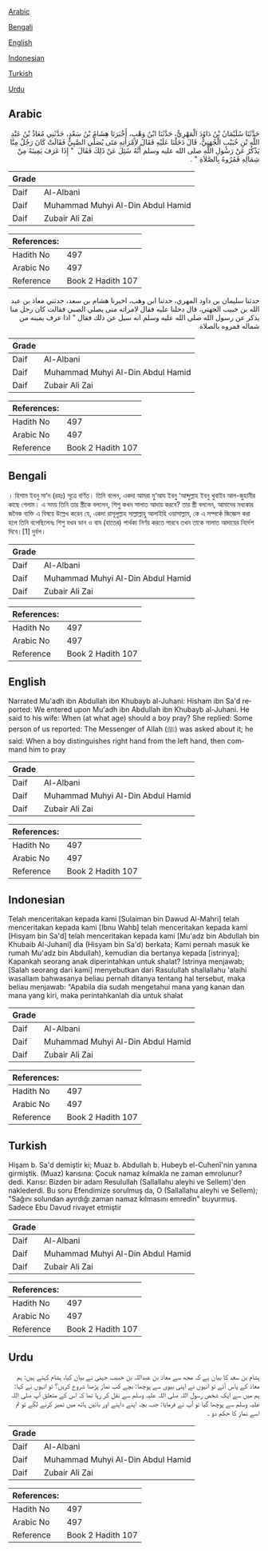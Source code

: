 [Arabic](#arabic)

[Bengali](#bengali)

[English](#english)

[Indonesian](#indonesian)

[Turkish](#turkish)

[Urdu](#urdu)

## Arabic


<div dir="rtl" lang="ar" style={{fontSize:'larger',backgroundColor:'#f8f9fa',padding:20}}>
حَدَّثَنَا سُلَيْمَانُ بْنُ دَاوُدَ الْمَهْرِيُّ، حَدَّثَنَا ابْنُ وَهْبٍ، أَخْبَرَنَا هِشَامُ بْنُ سَعْدٍ، حَدَّثَنِي مُعَاذُ بْنُ عَبْدِ اللَّهِ بْنِ خُبَيْبٍ الْجُهَنِيُّ، قَالَ دَخَلْنَا عَلَيْهِ فَقَالَ لاِمْرَأَتِهِ مَتَى يُصَلِّي الصَّبِيُّ فَقَالَتْ كَانَ رَجُلٌ مِنَّا يَذْكُرُ عَنْ رَسُولِ اللَّهِ صلى الله عليه وسلم أَنَّهُ سُئِلَ عَنْ ذَلِكَ فَقَالَ ‏ "‏ إِذَا عَرَفَ يَمِينَهُ مِنْ شِمَالِهِ فَمُرُوهُ بِالصَّلاَةِ ‏"‏ ‏.‏
</div>
<div style={{backgroundColor:'#f8f9fa',padding:20, marginBottom: 10}}><table> <thead> <tr> <th>Grade</th> <th></th> </tr> </thead> <tbody> <tr><td>Daif</td><td>Al-Albani</td></tr><tr><td>Daif</td><td>Muhammad Muhyi Al-Din Abdul Hamid</td></tr><tr><td>Daif</td><td>Zubair Ali Zai</td></tr></tbody></table><table> <thead> <tr> <th>References:</th> <th></th> </tr> </thead> <tbody><tr><td>Hadith No</td><td>497</td></tr><tr><td>Arabic No</td><td>497</td></tr><tr><td>Reference</td><td>Book 2 Hadith 107</td></tr></tbody></table></div>


<div dir="rtl" lang="ar" style={{fontSize:'larger',backgroundColor:'#f8f9fa',padding:20}}>
حدثنا سليمان بن داود المهري، حدثنا ابن وهب، اخبرنا هشام بن سعد، حدثني معاذ بن عبد الله بن خبيب الجهني، قال دخلنا عليه فقال لامراته متى يصلي الصبي فقالت كان رجل منا يذكر عن رسول الله صلى الله عليه وسلم انه سيل عن ذلك فقال " اذا عرف يمينه من شماله فمروه بالصلاة
</div>
<div style={{backgroundColor:'#f8f9fa',padding:20, marginBottom: 10}}><table> <thead> <tr> <th>Grade</th> <th></th> </tr> </thead> <tbody> <tr><td>Daif</td><td>Al-Albani</td></tr><tr><td>Daif</td><td>Muhammad Muhyi Al-Din Abdul Hamid</td></tr><tr><td>Daif</td><td>Zubair Ali Zai</td></tr></tbody></table><table> <thead> <tr> <th>References:</th> <th></th> </tr> </thead> <tbody><tr><td>Hadith No</td><td>497</td></tr><tr><td>Arabic No</td><td>497</td></tr><tr><td>Reference</td><td>Book 2 Hadith 107</td></tr></tbody></table></div>

## Bengali


<div dir="ltr" lang="bn" style={{fontSize:'larger',backgroundColor:'#f8f9fa',padding:20}}>
। হিশাম ইবনু সা’দ (রহঃ) সূত্রে বর্ণিত। তিনি বলেন, একদা আমরা মু‘আয ইবনু ‘আব্দুল্লাহ ইবনু খুবাইব আল-জুহানীর কাছে গেলাম। এ সময় তিনি তার স্ত্রীকে বললেন, শিশু কখন সালাত আদায় করবে? তার স্ত্রী বললেন, আমাদের মধ্যকার জনৈক ব্যক্তি এ বিষয়ে উল্লেখ করেন যে, একদা রাসূলুল্লাহ সাল্লাল্লাহু আলাইহি ওয়াসাল্লাম, কে এ সম্পর্কে জিজ্ঞেস করা হলে তিনি বলেছিলেনঃ শিশু যখন ডান ও বাম (হাতের) পার্থক্য নির্ণয় করতে পারবে তখন তাকে সালাত আদায়ের নির্দেশ দিবে।[1] দুর্বল।
</div>
<div style={{backgroundColor:'#f8f9fa',padding:20, marginBottom: 10}}><table> <thead> <tr> <th>Grade</th> <th></th> </tr> </thead> <tbody> <tr><td>Daif</td><td>Al-Albani</td></tr><tr><td>Daif</td><td>Muhammad Muhyi Al-Din Abdul Hamid</td></tr><tr><td>Daif</td><td>Zubair Ali Zai</td></tr></tbody></table><table> <thead> <tr> <th>References:</th> <th></th> </tr> </thead> <tbody><tr><td>Hadith No</td><td>497</td></tr><tr><td>Arabic No</td><td>497</td></tr><tr><td>Reference</td><td>Book 2 Hadith 107</td></tr></tbody></table></div>

## English


<div dir="ltr" lang="en" style={{fontSize:'larger',backgroundColor:'#f8f9fa',padding:20}}>
Narrated Mu'adh ibn Abdullah ibn Khubayb al-Juhani: Hisham ibn Sa'd reported: We entered upon Mu'adh ibn Abdullah ibn Khubayb al-Juhani. He said to his wife: When (at what age) should a boy pray? She replied: Some person of us reported: The Messenger of Allah (ﷺ) was asked about it; he said: When a boy distinguishes right hand from the left hand, then command him to pray
</div>
<div style={{backgroundColor:'#f8f9fa',padding:20, marginBottom: 10}}><table> <thead> <tr> <th>Grade</th> <th></th> </tr> </thead> <tbody> <tr><td>Daif</td><td>Al-Albani</td></tr><tr><td>Daif</td><td>Muhammad Muhyi Al-Din Abdul Hamid</td></tr><tr><td>Daif</td><td>Zubair Ali Zai</td></tr></tbody></table><table> <thead> <tr> <th>References:</th> <th></th> </tr> </thead> <tbody><tr><td>Hadith No</td><td>497</td></tr><tr><td>Arabic No</td><td>497</td></tr><tr><td>Reference</td><td>Book 2 Hadith 107</td></tr></tbody></table></div>

## Indonesian


<div dir="ltr" lang="id" style={{fontSize:'larger',backgroundColor:'#f8f9fa',padding:20}}>
Telah menceritakan kepada kami [Sulaiman bin Dawud Al-Mahri] telah menceritakan kepada kami [Ibnu Wahb] telah menceritakan kepada kami [Hisyam bin Sa'd] telah menceritakan kepada kami [Mu'adz bin Abdullah bin Khubaib Al-Juhani] dia (Hisyam bin Sa'd) berkata; Kami pernah masuk ke rumah Mu'adz bin Abdullah), kemudian dia bertanya kepada [istrinya]; Kapankah seorang anak diperintahkan untuk shalat? Istrinya menjawab; [Salah seorang dari kami] menyebutkan dari Rasulullah shallallahu 'alaihi wasallam bahwasanya beliau pernah ditanya tentang hal tersebut, maka beliau menjawab: "Apabila dia sudah mengetahui mana yang kanan dan mana yang kiri, maka perintahkanlah dia untuk shalat
</div>
<div style={{backgroundColor:'#f8f9fa',padding:20, marginBottom: 10}}><table> <thead> <tr> <th>Grade</th> <th></th> </tr> </thead> <tbody> <tr><td>Daif</td><td>Al-Albani</td></tr><tr><td>Daif</td><td>Muhammad Muhyi Al-Din Abdul Hamid</td></tr><tr><td>Daif</td><td>Zubair Ali Zai</td></tr></tbody></table><table> <thead> <tr> <th>References:</th> <th></th> </tr> </thead> <tbody><tr><td>Hadith No</td><td>497</td></tr><tr><td>Arabic No</td><td>497</td></tr><tr><td>Reference</td><td>Book 2 Hadith 107</td></tr></tbody></table></div>

## Turkish


<div dir="ltr" lang="tr" style={{fontSize:'larger',backgroundColor:'#f8f9fa',padding:20}}>
Hişam b. Sa'd demiştir ki; Muaz b. Abdullah b. Hubeyb el-Cuhenî'nin yanına girmiştik. (Muaz) karısına: Çocuk namaz kılmakla ne zaman emrolunur? dedi. Karısı: Bizden bir adam Resulullah (Sallallahu aleyhi ve Sellem)'den naklederdi. Bu soru Efendimize sorulmuş da, O (Sallallahu aleyhi ve Sellem); "Sağını solundan ayırdığı zaman namaz kılmasını emredin" buyurmuş. Sadece Ebu Davud rivayet etmiştir
</div>
<div style={{backgroundColor:'#f8f9fa',padding:20, marginBottom: 10}}><table> <thead> <tr> <th>Grade</th> <th></th> </tr> </thead> <tbody> <tr><td>Daif</td><td>Al-Albani</td></tr><tr><td>Daif</td><td>Muhammad Muhyi Al-Din Abdul Hamid</td></tr><tr><td>Daif</td><td>Zubair Ali Zai</td></tr></tbody></table><table> <thead> <tr> <th>References:</th> <th></th> </tr> </thead> <tbody><tr><td>Hadith No</td><td>497</td></tr><tr><td>Arabic No</td><td>497</td></tr><tr><td>Reference</td><td>Book 2 Hadith 107</td></tr></tbody></table></div>

## Urdu


<div dir="rtl" lang="ur" style={{fontSize:'larger',backgroundColor:'#f8f9fa',padding:20}}>
ہشام بن سعد کا بیان ہے کہ مجھ سے معاذ بن عبداللہ بن خبیب جہنی نے بیان کیا، ہشام کہتے ہیں: ہم معاذ کے پاس آئے تو انہوں نے اپنی بیوی سے پوچھا: بچے کب نماز پڑھنا شروع کریں؟ تو انہوں نے کہا: ہم میں سے ایک شخص رسول اللہ صلی اللہ علیہ وسلم سے نقل کر رہا تھا کہ اس کے متعلق آپ صلی اللہ علیہ وسلم سے پوچھا گیا تو آپ نے فرمایا: جب بچہ اپنے داہنے اور بائیں ہاتھ میں تمیز کرنے لگے تو تم اسے نماز کا حکم دو ۔
</div>
<div style={{backgroundColor:'#f8f9fa',padding:20, marginBottom: 10}}><table> <thead> <tr> <th>Grade</th> <th></th> </tr> </thead> <tbody> <tr><td>Daif</td><td>Al-Albani</td></tr><tr><td>Daif</td><td>Muhammad Muhyi Al-Din Abdul Hamid</td></tr><tr><td>Daif</td><td>Zubair Ali Zai</td></tr></tbody></table><table> <thead> <tr> <th>References:</th> <th></th> </tr> </thead> <tbody><tr><td>Hadith No</td><td>497</td></tr><tr><td>Arabic No</td><td>497</td></tr><tr><td>Reference</td><td>Book 2 Hadith 107</td></tr></tbody></table></div>